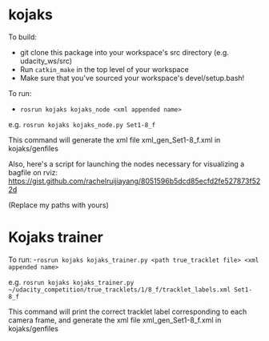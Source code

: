 # kojaks

To build:
- git clone this package into your workspace's src directory (e.g. udacity_ws/src)
- Run `catkin_make` in the top level of your workspace
- Make sure that you've sourced your workspace's devel/setup.bash!

To run:
- `rosrun kojaks kojaks_node <xml appended name>`

e.g. `rosrun kojaks kojaks_node.py Set1-8_f`

This command will generate the xml file xml_gen_Set1-8_f.xml in kojaks/genfiles

Also, here's a script for launching the nodes necessary for visualizing a bagfile on rviz: https://gist.github.com/rachelruijiayang/8051596b5dcd85ecfd2fe527873f522d

(Replace my paths with yours)

# Kojaks trainer

To run:
-`rosrun kojaks kojaks_trainer.py <path true_tracklet file> <xml appended name>`

e.g. `rosrun kojaks kojaks_trainer.py ~/udacity_competition/true_tracklets/1/8_f/tracklet_labels.xml Set1-8_f`

This command will print the correct tracklet label corresponding to each camera frame, and generate the xml file xml_gen_Set1-8_f.xml in kojaks/genfiles
